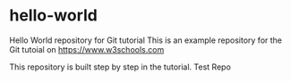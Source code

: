 # hello-world
Hello World repository for Git tutorial
This is an example repository for the Git tutoial on https://www.w3schools.com

This repository is built step by step in the tutorial. Test Repo

